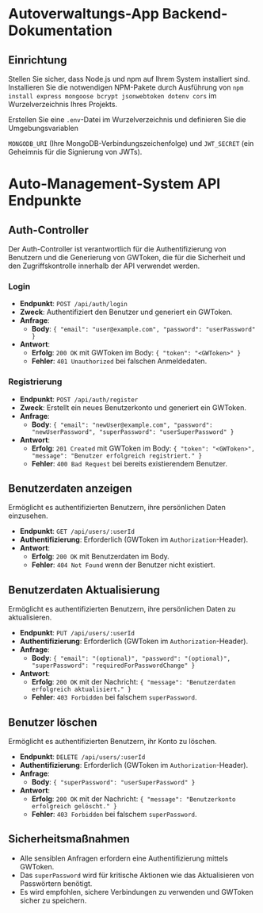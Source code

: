 # Autoverwaltungs-App Backend-Dokumentation

## Einrichtung

Stellen Sie sicher, dass Node.js und npm auf Ihrem System installiert sind.
Installieren Sie die notwendigen NPM-Pakete durch Ausführung von `npm install
express mongoose bcrypt jsonwebtoken dotenv cors` im Wurzelverzeichnis Ihres Projekts. 

Erstellen Sie eine `.env`-Datei im Wurzelverzeichnis und definieren Sie die Umgebungsvariablen

`MONGODB_URI` (Ihre MongoDB-Verbindungszeichenfolge) und `JWT_SECRET` (ein Geheimnis für die Signierung von JWTs).

# Auto-Management-System API Endpunkte

## Auth-Controller

Der Auth-Controller ist verantwortlich für die Authentifizierung von Benutzern und die Generierung von GWToken, die für die Sicherheit und den Zugriffskontrolle innerhalb der API verwendet werden.

### Login

- **Endpunkt**: `POST /api/auth/login`
- **Zweck**: Authentifiziert den Benutzer und generiert ein GWToken.
- **Anfrage**:
  - **Body**: `{ "email": "user@example.com", "password": "userPassword" }`
- **Antwort**:
  - **Erfolg**: `200 OK` mit GWToken im Body: `{ "token": "<GWToken>" }`
  - **Fehler**: `401 Unauthorized` bei falschen Anmeldedaten.

### Registrierung

- **Endpunkt**: `POST /api/auth/register`
- **Zweck**: Erstellt ein neues Benutzerkonto und generiert ein GWToken.
- **Anfrage**:
  - **Body**: `{ "email": "newUser@example.com", "password": "newUserPassword", "superPassword": "userSuperPassword" }`
- **Antwort**:
  - **Erfolg**: `201 Created` mit GWToken im Body: `{ "token": "<GWToken>", "message": "Benutzer erfolgreich registriert." }`
  - **Fehler**: `400 Bad Request` bei bereits existierendem Benutzer.

## Benutzerdaten anzeigen

Ermöglicht es authentifizierten Benutzern, ihre persönlichen Daten einzusehen.

- **Endpunkt**: `GET /api/users/:userId`
- **Authentifizierung**: Erforderlich (GWToken im `Authorization`-Header).
- **Antwort**:
  - **Erfolg**: `200 OK` mit Benutzerdaten im Body.
  - **Fehler**: `404 Not Found` wenn der Benutzer nicht existiert.

## Benutzerdaten Aktualisierung

Ermöglicht es authentifizierten Benutzern, ihre persönlichen Daten zu aktualisieren.

- **Endpunkt**: `PUT /api/users/:userId`
- **Authentifizierung**: Erforderlich (GWToken im `Authorization`-Header).
- **Anfrage**:
  - **Body**: `{ "email": "(optional)", "password": "(optional)", "superPassword": "requiredForPasswordChange" }`
- **Antwort**:
  - **Erfolg**: `200 OK` mit der Nachricht: `{ "message": "Benutzerdaten erfolgreich aktualisiert." }`
  - **Fehler**: `403 Forbidden` bei falschem `superPassword`.

## Benutzer löschen

Ermöglicht es authentifizierten Benutzern, ihr Konto zu löschen.

- **Endpunkt**: `DELETE /api/users/:userId`
- **Authentifizierung**: Erforderlich (GWToken im `Authorization`-Header).
- **Anfrage**:
  - **Body**: `{ "superPassword": "userSuperPassword" }`
- **Antwort**:
  - **Erfolg**: `200 OK` mit der Nachricht: `{ "message": "Benutzerkonto erfolgreich gelöscht." }`
  - **Fehler**: `403 Forbidden` bei falschem `superPassword`.

## Sicherheitsmaßnahmen

- Alle sensiblen Anfragen erfordern eine Authentifizierung mittels GWToken.
- Das `superPassword` wird für kritische Aktionen wie das Aktualisieren von Passwörtern benötigt.
- Es wird empfohlen, sichere Verbindungen zu verwenden und GWToken sicher zu speichern.
